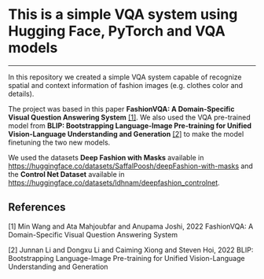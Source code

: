 # This is a simple VQA system using Hugging Face, PyTorch and VQA models
-------------

In this repository we created a simple VQA system capable of recognize spatial and context information of fashion images (e.g. clothes color and details). 

The project was based in this paper **FashionVQA: A Domain-Specific Visual Question Answering System** [[1]](#1). We also used the VQA pre-trained model from **BLIP: Bootstrapping Language-Image Pre-training for Unified Vision-Language Understanding and Generation** [[2]](#2) to make the model finetuning the two new models. 

We used the datasets **Deep Fashion with Masks** available in <https://huggingface.co/datasets/SaffalPoosh/deepFashion-with-masks> and the **Control Net Dataset** available in <https://huggingface.co/datasets/ldhnam/deepfashion_controlnet>.


## References
<a id="1">[1]</a> 
Min Wang and Ata Mahjoubfar and Anupama Joshi, 2022
FashionVQA: A Domain-Specific Visual Question Answering System

<a id="2">[2]</a> 
Junnan Li and Dongxu Li and Caiming Xiong and Steven Hoi, 2022
BLIP: Bootstrapping Language-Image Pre-training for Unified Vision-Language Understanding and Generation